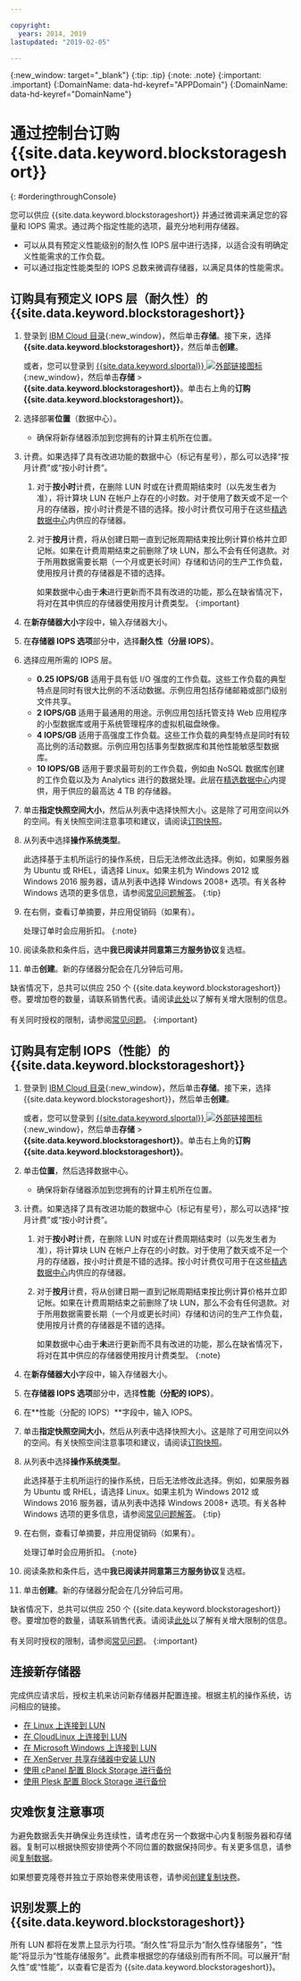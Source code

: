 ```yaml
---

copyright:
  years: 2014, 2019
lastupdated: "2019-02-05"

---
```

{:new_window: target="_blank"}
{:tip: .tip}
{:note: .note}
{:important: .important}
{:DomainName: data-hd-keyref="APPDomain"}
{:DomainName: data-hd-keyref="DomainName"}


# 通过控制台订购 {{site.data.keyword.blockstorageshort}}
{: #orderingthroughConsole}

您可以供应 {{site.data.keyword.blockstorageshort}} 并通过微调来满足您的容量和 IOPS 需求。通过两个指定性能的选项，最充分地利用存储器。

- 可以从具有预定义性能级别的耐久性 IOPS 层中进行选择，以适合没有明确定义性能需求的工作负载。
- 可以通过指定性能类型的 IOPS 总数来微调存储器，以满足具体的性能需求。

## 订购具有预定义 IOPS 层（耐久性）的 {{site.data.keyword.blockstorageshort}}

1. 登录到 [IBM Cloud 目录](https://{DomainName}/catalog/){:new_window}，然后单击**存储**。接下来，选择 **{{site.data.keyword.blockstorageshort}}**，然后单击**创建**。

   或者，您可以登录到 [{{site.data.keyword.slportal}} ![外部链接图标](../../icons/launch-glyph.svg "外部链接图标")](https://control.softlayer.com/){:new_window}，然后单击**存储** > **{{site.data.keyword.blockstorageshort}}**。单击右上角的**订购 {{site.data.keyword.blockstorageshort}}**。

2. 选择部署**位置**（数据中心）。
   - 确保将新存储器添加到您拥有的计算主机所在位置。
3. 计费。如果选择了具有改进功能的数据中心（标记有星号），那么可以选择“按月计费”或“按小时计费”。
     1. 对于**按小时**计费，在删除 LUN 时或在计费周期结束时（以先发生者为准），将计算块 LUN 在帐户上存在的小时数。对于使用了数天或不足一个月的存储器，按小时计费是不错的选择。按小时计费仅可用于在这些[精选数据中心](/docs/infrastructure/BlockStorage?topic=BlockStorage-news)内供应的存储器。
     2. 对于**按月**计费，将从创建日期一直到记帐周期结束按比例计算价格并立即记帐。如果在计费周期结束之前删除了块 LUN，那么不会有任何退款。对于所用数据需要长期（一个月或更长时间）存储和访问的生产工作负载，使用按月计费的存储器是不错的选择。

        如果数据中心由于**未**进行更新而不具有改进的功能，那么在缺省情况下，将对在其中供应的存储器使用按月计费类型。
        {:important}
4. 在**新存储器大小**字段中，输入存储器大小。
5. 在**存储器 IOPS 选项**部分中，选择**耐久性（分层 IOPS）**。
6. 选择应用所需的 IOPS 层。
    - **0.25 IOPS/GB** 适用于具有低 I/O 强度的工作负载。这些工作负载的典型特点是同时有很大比例的不活动数据。示例应用包括存储邮箱或部门级别文件共享。
    - **2 IOPS/GB** 适用于最通用的用途。示例应用包括托管支持 Web 应用程序的小型数据库或用于系统管理程序的虚拟机磁盘映像。
    - **4 IOPS/GB** 适用于高强度工作负载。这些工作负载的典型特点是同时有较高比例的活动数据。示例应用包括事务型数据库和其他性能敏感型数据库。
    - **10 IOPS/GB** 适用于要求最苛刻的工作负载，例如由 NoSQL 数据库创建的工作负载以及为 Analytics 进行的数据处理。此层在[精选数据中心](/docs/infrastructure/BlockStorage?topic=BlockStorage-news)内提供，用于供应的最高达 4 TB 的存储器。
7. 单击**指定快照空间大小**，然后从列表中选择快照大小。这是除了可用空间以外的空间。有关快照空间注意事项和建议，请阅读[订购快照](/docs/infrastructure/BlockStorage?topic=BlockStorage-orderingsnapshots)。
8. 从列表中选择**操作系统类型**。<br/>

   此选择基于主机所运行的操作系统，日后无法修改此选择。例如，如果服务器为 Ubuntu 或 RHEL，请选择 Linux。如果主机为 Windows 2012 或 Windows 2016 服务器，请从列表中选择 Windows 2008+ 选项。有关各种 Windows 选项的更多信息，请参阅[常见问题解答](/docs/infrastructure/BlockStorage?topic=BlockStorage-faqs)。
   {:tip}
9. 在右侧，查看订单摘要，并应用促销码（如果有）。

   处理订单时会应用折扣。
   {:note}
10. 阅读条款和条件后，选中**我已阅读并同意第三方服务协议**复选框。
11. 单击**创建**。新的存储器分配会在几分钟后可用。

缺省情况下，总共可以供应 250 个 {{site.data.keyword.blockstorageshort}} 卷。要增加卷的数量，请联系销售代表。请阅读[此处](/docs/infrastructure/BlockStorage?topic=BlockStorage-managingstoragelimits)以了解有关增大限制的信息。<br/><br/>有关同时授权的限制，请参阅[常见问题](/docs/infrastructure/BlockStorage?topic=BlockStorage-faqs)。
{:important}

## 订购具有定制 IOPS（性能）的 {{site.data.keyword.blockstorageshort}}

1. 登录到 [IBM Cloud 目录](https://{DomainName}/catalog/){:new_window}，然后单击**存储**。接下来，选择 {{site.data.keyword.blockstorageshort}}，然后单击**创建**。

   或者，您可以登录到 [{{site.data.keyword.slportal}} ![外部链接图标](../../icons/launch-glyph.svg "外部链接图标")](https://control.softlayer.com/){:new_window}，然后单击**存储** > **{{site.data.keyword.blockstorageshort}}**。单击右上角的**订购 {{site.data.keyword.blockstorageshort}}**。
2. 单击**位置**，然后选择数据中心。
   - 确保将新存储器添加到您拥有的计算主机所在位置。
3. 计费。如果选择了具有改进功能的数据中心（标记有星号），那么可以选择“按月计费”或“按小时计费”。
     1. 对于**按小时**计费，在删除 LUN 时或在计费周期结束时（以先发生者为准），将计算块 LUN 在帐户上存在的小时数。对于使用了数天或不足一个月的存储器，按小时计费是不错的选择。按小时计费仅可用于在这些[精选数据中心](/docs/infrastructure/BlockStorage?topic=BlockStorage-news)内供应的存储器。
     2. 对于**按月**计费，将从创建日期一直到记帐周期结束按比例计算价格并立即记帐。如果在计费周期结束之前删除了块 LUN，那么不会有任何退款。对于所用数据需要长期（一个月或更长时间）存储和访问的生产工作负载，使用按月计费的存储器是不错的选择。

        如果数据中心由于**未**进行更新而不具有改进的功能，那么在缺省情况下，将对在其中供应的存储器使用按月计费类型。
        {:note}
4. 在**新存储器大小**字段中，输入存储器大小。
5. 在**存储器 IOPS 选项**部分中，选择**性能（分配的 IOPS）**。
6. 在**性能（分配的 IOPS）**字段中，输入 IOPS。
7. 单击**指定快照空间大小**，然后从列表中选择快照大小。这是除了可用空间以外的空间。有关快照空间注意事项和建议，请阅读[订购快照](/docs/infrastructure/BlockStorage?topic=BlockStorage-orderingsnapshots)。
8. 从列表中选择**操作系统类型**。<br/>

   此选择基于主机所运行的操作系统，日后无法修改此选择。例如，如果服务器为 Ubuntu 或 RHEL，请选择 Linux。如果主机为 Windows 2012 或 Windows 2016 服务器，请从列表中选择 Windows 2008+ 选项。有关各种 Windows 选项的更多信息，请参阅[常见问题解答](/docs/infrastructure/BlockStorage?topic=BlockStorage-faqs)。
   {:tip}
9. 在右侧，查看订单摘要，并应用促销码（如果有）。

   处理订单时会应用折扣。
   {:note}
10. 阅读条款和条件后，选中**我已阅读并同意第三方服务协议**复选框。
11. 单击**创建**。新的存储器分配会在几分钟后可用。

缺省情况下，总共可以供应 250 个 {{site.data.keyword.blockstorageshort}} 卷。要增加卷的数量，请联系销售代表。请阅读[此处](/docs/infrastructure/BlockStorage?topic=BlockStorage-managingstoragelimits)以了解有关增大限制的信息。<br/><br/>有关同时授权的限制，请参阅[常见问题](/docs/infrastructure/BlockStorage?topic=BlockStorage-faqs)。
{:important}

## 连接新存储器

完成供应请求后，授权主机来访问新存储器并配置连接。根据主机的操作系统，访问相应的链接。
- [在 Linux 上连接到 LUN](/docs/infrastructure/BlockStorage?topic=BlockStorage-mountingLinux)
- [在 CloudLinux 上连接到 LUN](/docs/infrastructure/BlockStorage?topic=BlockStorage-mountingCloudLinux)
- [在 Microsoft Windows 上连接到 LUN](/docs/infrastructure/BlockStorage?topic=BlockStorage-mountingWindows)
- [在 XenServer 共享存储器中安装 LUN](/docs/infrastructure/virtualization?topic=Virtualization-setting-up-and-mounting-an-iscsi-node-in-xenserver-shared-storage)
- [使用 cPanel 配置 Block Storage 进行备份](/docs/infrastructure/BlockStorage?topic=BlockStorage-cPanelBackups)
- [使用 Plesk 配置 Block Storage 进行备份](/docs/infrastructure/BlockStorage?topic=BlockStorage-PleskBackups)

## 灾难恢复注意事项

为避免数据丢失并确保业务连续性，请考虑在另一个数据中心内复制服务器和存储器。复制可以根据快照安排使两个不同位置的数据保持同步。有关更多信息，请参阅[复制数据](/docs/infrastructure/BlockStorage?topic=BlockStorage-replication)。

如果想要克隆卷并独立于原始卷来使用该卷，请参阅[创建复制块卷](/docs/infrastructure/BlockStorage?topic=BlockStorage-duplicatevolume)。


## 识别发票上的 {{site.data.keyword.blockstorageshort}}

所有 LUN 都将在发票上显示为行项。“耐久性”将显示为“耐久性存储服务”，“性能”将显示为“性能存储服务”。此费率根据您的存储级别而有所不同。可以展开“耐久性”或“性能”，以查看它是否为 {{site.data.keyword.blockstorageshort}}。
